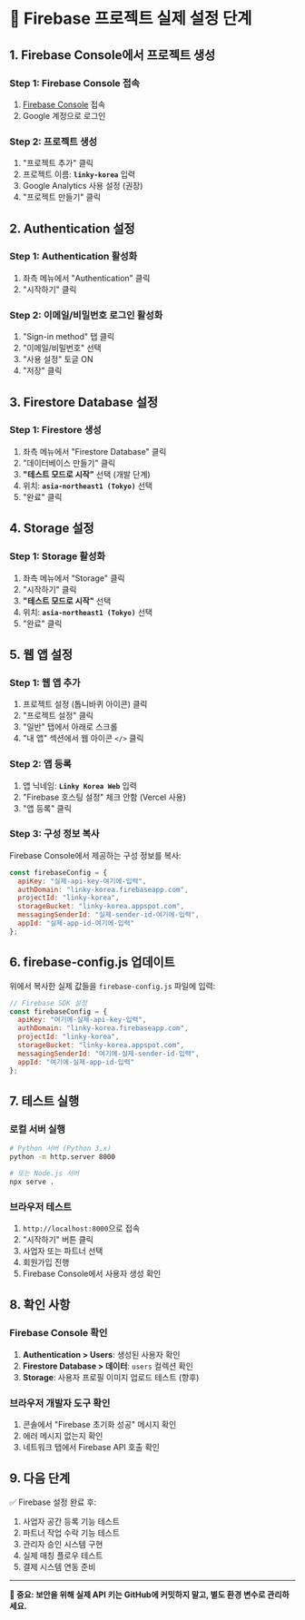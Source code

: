# 🚀 Firebase 프로젝트 실제 설정 단계

## 1. Firebase Console에서 프로젝트 생성

### Step 1: Firebase Console 접속
1. [Firebase Console](https://console.firebase.google.com/) 접속
2. Google 계정으로 로그인

### Step 2: 프로젝트 생성
1. "프로젝트 추가" 클릭
2. 프로젝트 이름: **`linky-korea`** 입력
3. Google Analytics 사용 설정 (권장)
4. "프로젝트 만들기" 클릭

## 2. Authentication 설정

### Step 1: Authentication 활성화
1. 좌측 메뉴에서 "Authentication" 클릭
2. "시작하기" 클릭

### Step 2: 이메일/비밀번호 로그인 활성화
1. "Sign-in method" 탭 클릭
2. "이메일/비밀번호" 선택
3. "사용 설정" 토글 ON
4. "저장" 클릭

## 3. Firestore Database 설정

### Step 1: Firestore 생성
1. 좌측 메뉴에서 "Firestore Database" 클릭
2. "데이터베이스 만들기" 클릭
3. **"테스트 모드로 시작"** 선택 (개발 단계)
4. 위치: **`asia-northeast1 (Tokyo)`** 선택
5. "완료" 클릭

## 4. Storage 설정

### Step 1: Storage 활성화
1. 좌측 메뉴에서 "Storage" 클릭
2. "시작하기" 클릭
3. **"테스트 모드로 시작"** 선택
4. 위치: **`asia-northeast1 (Tokyo)`** 선택
5. "완료" 클릭

## 5. 웹 앱 설정

### Step 1: 웹 앱 추가
1. 프로젝트 설정 (톱니바퀴 아이콘) 클릭
2. "프로젝트 설정" 클릭
3. "일반" 탭에서 아래로 스크롤
4. "내 앱" 섹션에서 웹 아이콘 `</>` 클릭

### Step 2: 앱 등록
1. 앱 닉네임: **`Linky Korea Web`** 입력
2. "Firebase 호스팅 설정" 체크 안함 (Vercel 사용)
3. "앱 등록" 클릭

### Step 3: 구성 정보 복사
Firebase Console에서 제공하는 구성 정보를 복사:

```javascript
const firebaseConfig = {
  apiKey: "실제-api-key-여기에-입력",
  authDomain: "linky-korea.firebaseapp.com",
  projectId: "linky-korea",
  storageBucket: "linky-korea.appspot.com",
  messagingSenderId: "실제-sender-id-여기에-입력",
  appId: "실제-app-id-여기에-입력"
};
```

## 6. firebase-config.js 업데이트

위에서 복사한 실제 값들을 `firebase-config.js` 파일에 입력:

```javascript
// Firebase SDK 설정
const firebaseConfig = {
  apiKey: "여기에-실제-api-key-입력",
  authDomain: "linky-korea.firebaseapp.com",
  projectId: "linky-korea",
  storageBucket: "linky-korea.appspot.com",
  messagingSenderId: "여기에-실제-sender-id-입력",
  appId: "여기에-실제-app-id-입력"
};
```

## 7. 테스트 실행

### 로컬 서버 실행
```bash
# Python 서버 (Python 3.x)
python -m http.server 8000

# 또는 Node.js 서버
npx serve .
```

### 브라우저 테스트
1. `http://localhost:8000`으로 접속
2. "시작하기" 버튼 클릭
3. 사업자 또는 파트너 선택
4. 회원가입 진행
5. Firebase Console에서 사용자 생성 확인

## 8. 확인 사항

### Firebase Console 확인
1. **Authentication > Users**: 생성된 사용자 확인
2. **Firestore Database > 데이터**: `users` 컬렉션 확인
3. **Storage**: 사용자 프로필 이미지 업로드 테스트 (향후)

### 브라우저 개발자 도구 확인
1. 콘솔에서 "Firebase 초기화 성공" 메시지 확인
2. 에러 메시지 없는지 확인
3. 네트워크 탭에서 Firebase API 호출 확인

## 9. 다음 단계

✅ Firebase 설정 완료 후:
1. 사업자 공간 등록 기능 테스트
2. 파트너 작업 수락 기능 테스트
3. 관리자 승인 시스템 구현
4. 실제 매칭 플로우 테스트
5. 결제 시스템 연동 준비

---

**🚨 중요: 보안을 위해 실제 API 키는 GitHub에 커밋하지 말고, 별도 환경 변수로 관리하세요.**
